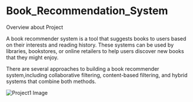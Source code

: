 # Book_Recommendation_System
Overview about Project

A book recommender system is a tool that suggests books to users based on their interests and reading history. These systems can be used by libraries, bookstores, or online retailers to help users discover new books that they might enjoy.

There are several approaches to building a book recommender system,including collaborative filtering, content-based filtering, and hybrid systems that combine both methods.

![Project1 Image](https://raw.githubusercontent.com/surbhi1604/Book_Recommendation_System/main/project1.jpeg)

